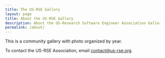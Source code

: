 ```yaml
---
title: The US-RSE Gallery
layout: page
title: About the US-RSE Gallery
description: About the US-Research Software Engineer Association Gallery
permalink: /about/
---
```


This is a community gallery with photo organized by year.

To contact the US-RSE Association, email [contact@us-rse.org](mailto:contact@us-rse.org).
